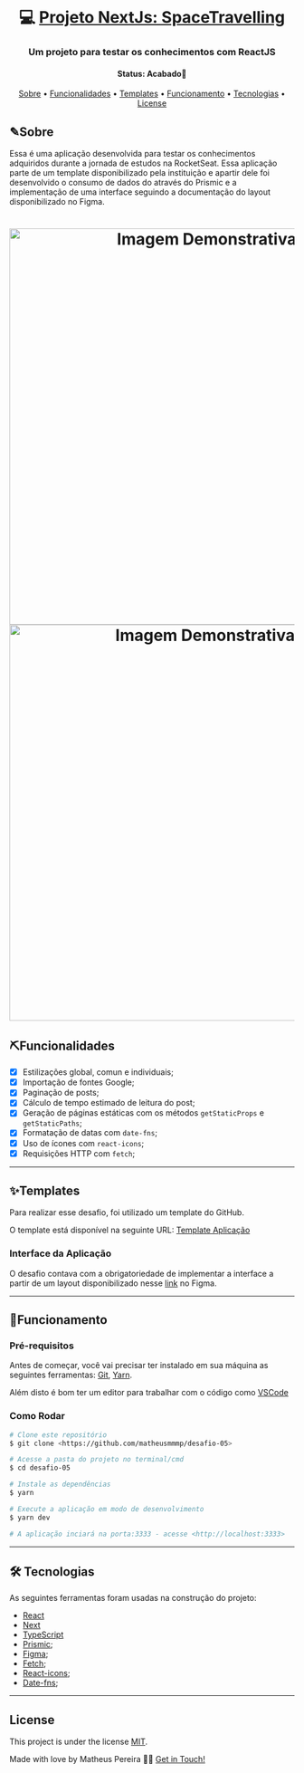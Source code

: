<h1 align="center">
   💻 <a href="#"> Projeto NextJs: SpaceTravelling </a>
</h1>

<h3 align="center">
   Um projeto para testar os conhecimentos com ReactJS
</h3>

<h4 align="center"> 
	 Status: Acabado🚀
</h4>

<p align="center">
 <a href="#about">Sobre</a> •
 <a href="#features">Funcionalidades</a> •
 <a href="#how-it-works">Templates</a> • 
 <a href="#import">Funcionamento</a> • 
 <a href="#tech-stack">Tecnologias</a> • 
 <a href="#user-content-license">License</a>
</p>


## ✎Sobre

Essa é uma aplicação desenvolvida para testar os conhecimentos adquiridos durante a jornada de estudos na RocketSeat. Essa aplicação parte de um template disponibilizado pela instituição e apartir dele foi desenvolvido o consumo de dados do através do Prismic e a implementação de uma interface seguindo a documentação do layout disponibilizado no Figma.
<h1 align="center">
  <img alt="Imagem Demonstrativa 1" title="#Img1" src="https://user-images.githubusercontent.com/33897566/167714301-d049571f-b120-4aab-b16a-f44f494a979e.PNG" style="width: 700px;" />
  <img alt="Imagem Demonstrativa 2" title="#Img2" src="https://user-images.githubusercontent.com/33897566/167714310-9b59fa48-6a40-46d2-9ac4-a04d5c00ec26.PNG" style="width: 700px;" />
</h1>


## ⛏Funcionalidades
- [x]  Estilizações global, comun e individuais;
- [x]  Importação de fontes Google;
- [x]  Paginação de posts;
- [x]  Cálculo de tempo estimado de leitura do post;
- [x]  Geração de páginas estáticas com os métodos `getStaticProps` e `getStaticPaths`;
- [x]  Formatação de datas com `date-fns`;
- [x]  Uso de ícones com `react-icons`;
- [x]  Requisições HTTP com `fetch`;

---

## ✨Templates

Para realizar esse desafio, foi utilizado um template do GitHub.

O template está disponível na seguinte URL: [Template Aplicação](https://github.com/rocketseat-education/ignite-template-reactjs-criando-um-projeto-do-zero)


### Interface da Aplicação

O desafio contava com a obrigatoriedade de implementar a interface a partir de um layout disponibilizado nesse [link](https://www.figma.com/file/0Y26j0tf1K2WB5c1ja5hov/Desafios-M%C3%B3dulo-3-ReactJS/duplicate) no Figma.


---
## 🎲Funcionamento 

### Pré-requisitos

Antes de começar, você vai precisar ter instalado em sua máquina as seguintes ferramentas:
[Git](https://git-scm.com), [Yarn](https://yarnpkg.com/). 

Além disto é bom ter um editor para trabalhar com o código como [VSCode](https://code.visualstudio.com/)

### Como Rodar 

```bash
# Clone este repositório
$ git clone <https://github.com/matheusmmmp/desafio-05>

# Acesse a pasta do projeto no terminal/cmd
$ cd desafio-05

# Instale as dependências
$ yarn

# Execute a aplicação em modo de desenvolvimento
$ yarn dev

# A aplicação inciará na porta:3333 - acesse <http://localhost:3333>
```

---

## 🛠 Tecnologias

As seguintes ferramentas foram usadas na construção do projeto:

-   [React](https://pt-br.reactjs.org/)
-   [Next](https://nextjs.org/)
-   [TypeScript](https://www.typescriptlang.org/)
-   [Prismic](https://prismic.io/);
-   [Figma](https://www.figma.com/);
-   [Fetch](https://developer.mozilla.org/pt-BR/docs/Web/API/Fetch_API/Using_Fetch);
-   [React-icons](https://react-icons.github.io/react-icons/);
-   [Date-fns](https://date-fns.org/docs/Getting-Started);
---

## License

This project is under the license [MIT](./LICENSE).

Made with love by Matheus Pereira 👋🏽 [Get in Touch!](www.linkedin.com/in/matheus-de-medeiros-pereira-52b245140)
